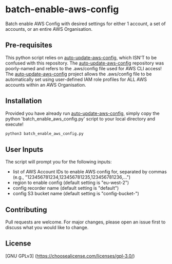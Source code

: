 # batch-enable-aws-config
Batch enable AWS Config with desired settings for either 1 account, a set of accounts, or an entire AWS Organisation.

## Pre-requisites
This python script relies on [auto-update-aws-config](https://github.com/security-man/auto-update-aws-config), which ISN'T to be confused with this repository. The [auto-update-aws-config](https://github.com/security-man/auto-update-aws-config) repository was poorly-named and refers to the .aws/config file used for AWS CLI access! The [auto-update-aws-config](https://github.com/security-man/auto-update-aws-config) project allows the .aws/config file to be automatically set using user-defined IAM role profiles for ALL AWS accounts within an AWS Organisation.

## Installation
Provided you have already run [auto-update-aws-config](https://github.com/security-man/auto-update-aws-config), simply copy the python 'batch_enable_aws_config.py' script to your local directory and execute!

```bash
python3 batch_enable_aws_config.py
```

## User Inputs
The script will prompt you for the following inputs:

- list of AWS Account IDs to enable AWS config for, separated by commas (e.g., "123456781234,123456781235,123456781236,...")
- region to enable config (default setting is "eu-west-2")
- config recorder name (default setting is "default")
- config S3 bucket name (default setting is "config-bucket-<AWSACCOUNTID>")

## Contributing
Pull requests are welcome. For major changes, please open an issue first to discuss what you would like to change.

## License

[GNU GPLv3]
(https://choosealicense.com/licenses/gpl-3.0/)